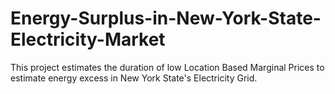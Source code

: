 # Energy-Surplus-in-New-York-State-Electricity-Market
This project estimates the duration of low Location Based Marginal Prices to estimate energy excess in New York State's Electricity Grid. 
